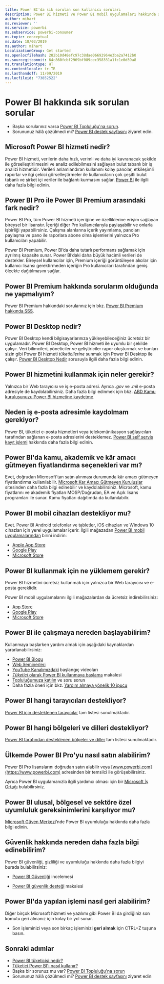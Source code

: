```yaml
---
title: Power BI'da sık sorulan son kullanıcı soruları
description: Power BI hizmeti ve Power BI mobil uygulamaları hakkında sık sorulan sorular ve cevaplar listesini inceleyin.
author: mihart
ms.reviewer: ''
ms.service: powerbi
ms.subservice: powerbi-consumer
ms.topic: conceptual
ms.date: 10/03/2019
ms.author: mihart
LocalizationGroup: Get started
ms.openlocfilehash: 282b10d48efc97c38dae06692964e3ba2a7412b0
ms.sourcegitcommit: 64c860fcbf2969bf089cec358331a1fc1e0d39a8
ms.translationtype: HT
ms.contentlocale: tr-TR
ms.lasthandoff: 11/09/2019
ms.locfileid: "73852522"
---
```

# <a name="frequently-asked-questions-about-power-bi"></a>Power BI hakkında sık sorulan sorular

* Başka sorularınız varsa [Power BI Topluluğu'na sorun](https://community.powerbi.com/).
* Sorununuz hâlâ çözülmedi mi? [Power BI destek sayfasını](https://powerbi.microsoft.com/support/) ziyaret edin.

## <a name="what-is-the-microsoft-power-bi-service"></a>Microsoft Power BI hizmeti nedir?

Power BI hizmeti, verilerin daha hızlı, verimli ve daha iyi kavranacak şekilde ile görselleştirilmesini ve analiz edilebilmesini sağlayan bulut tabanlı bir iş analizi hizmetidir. Verileri anlamlandıran kullanımı kolay panolar, etkileşimli raporlar ve ilgi çekici görselleştirmeler ile kullanıcıların çok çeşitli bulut tabanlı ve şirket içi veriler ile bağlantı kurmasını sağlar. [Power BI](../fundamentals/power-bi-overview.md) ile ilgili daha fazla bilgi edinin.

## <a name="whats-the-difference-between-power-bi-pro-and-power-bi-premium"></a>Power BI Pro ile Power BI Premium arasındaki fark nedir?

Power BI Pro, tüm Power BI hizmeti içeriğine ve özelliklerine erişim sağlayan bireysel bir lisanstır. İçeriği diğer Pro kullanıcılarıyla paylaşabilir ve onlarla işbirliği yapabilirsiniz. Çalışma alanlarına içerik yayımlama, panoları paylaşma ve pano ile raporlara abone olma işlemlerini yalnızca Pro kullanıcıları yapabilir.

Power BI Premium, Power BI’da daha tutarlı performans sağlamak için ayrılmış kapasite sunar. Power BI’daki daha büyük hacimli verileri de destekler. Bireysel kullanıcılar için, Premium içeriği görüntüleyen alıcılar için kullanıcı lisansı gerektirmeden içeriğin Pro kullanıcıları tarafından geniş ölçekte dağıtılmasını sağlar.

## <a name="what-if-i-have-questions-about-power-bi-premium"></a>Power BI Premium hakkında sorularım olduğunda ne yapmalıyım?

Power BI Premium hakkındaki sorularınız için bkz. [Power BI Premium hakkında SSS](../service-premium-faq.md).

## <a name="what-is-power-bi-desktop"></a>Power BI Desktop nedir?

Power BI Desktop kendi bilgisayarlarınıza yükleyebileceğiniz ücretsiz bir uygulamadır. Power BI Desktop, Power BI hizmeti ile uyumlu bir şekilde çalışır.  Veri bilimcileri, yöneticiler ve geliştiriciler rapor oluşturmak ve bunları sizin gibi Power BI hizmeti *tüketicilerine* sunmak için Power BI Desktop ile çalışır. [Power BI Desktop Nedir](../desktop-what-is-desktop.md) sorusuyla ilgili daha fazla bilgi edinin.

## <a name="what-do-i-need-to-use-the-power-bi-service"></a>Power BI hizmetini kullanmak için neler gerekir?

Yalnızca bir Web tarayıcısı ve iş e-posta adresi. Ayrıca *.gov* ve *.mil* e-posta adresiyle de kaydolabilirsiniz. Daha fazla bilgi edinmek için bkz. [ABD Kamu kuruluşunuzu Power BI hizmetine kaydetme](../service-govus-signup.md).

## <a name="why-do-i-have-to-sign-up-with-my-work-email"></a>Neden iş e-posta adresimle kaydolmam gerekiyor?

Power BI, tüketici e-posta hizmetleri veya telekomünikasyon sağlayıcıları tarafından sağlanan e-posta adreslerini desteklemez. [Power BI self servis kayıt işlemi](../service-self-service-signup-for-power-bi.md) hakkında daha fazla bilgi edinin.

## <a name="is-government-academic-and-nonprofit-pricing-available-for-power-bi"></a>Power BI'da kamu, akademik ve kâr amacı gütmeyen fiyatlandırma seçenekleri var mı?

Evet, doğrudan Microsoft'tan satın alınması durumunda kâr amacı gütmeyen fiyatlandırma kullanılabilir. [Microsoft Kar Amacı Gütmeyen Kuruluşlar](https://www.microsoft.com/nonprofits/power-bi) sitesinden daha fazla bilgi edinebilir ve kaydolabilirsiniz. Microsoft, kamu fiyatlarını ve akademik fiyatları MOSP/Doğrudan, EA ve Açık lisans programları ile sunar. Kamu fiyatları dağıtımda da kullanılabilir.

## <a name="does-power-bi-support-mobile-devices"></a>Power BI mobil cihazları destekliyor mu?

Evet. Power BI Android telefonlar ve tabletler, iOS cihazları ve Windows 10 cihazları için yerel uygulamalar içerir. İlgili mağazadan [Power BI mobil uygulamalarından](https://powerbi.microsoft.com/mobile) birini indirin:  

* [Apple App Store](https://go.microsoft.com/fwlink/?LinkId=526218)
* [Google Play](https://go.microsoft.com/fwlink/?LinkID=544867&clcid=0x409)
* [Microsoft Store](https://go.microsoft.com/fwlink/?LinkId=526478)

## <a name="what-do-i-need-to-install-to-use-power-bi"></a>Power BI kullanmak için ne yüklemem gerekir?

Power BI hizmetini ücretsiz kullanmak için yalnızca bir Web tarayıcısı ve e-posta gereklidir.

Power BI mobil uygulamalarını ilgili mağazalardan da ücretsiz indirebilirsiniz:

* [App Store](https://go.microsoft.com/fwlink/?LinkId=526218)
* [Google Play](https://go.microsoft.com/fwlink/?LinkID=544867&clcid=0x409)
* [Microsoft Store](https://go.microsoft.com/fwlink/?LinkId=526478)

## <a name="where-do-i-get-started-with-power-bi"></a>Power BI ile çalışmaya nereden başlayabilirim?

Kullanmaya başlarken yardım almak için aşağıdaki kaynaklardan yararlanabilirsiniz:

* [Power BI Blogu](https://blogs.msdn.com/b/powerbi/)
* [Web Seminerleri](../webinars.md)
* [YouTube Kanalımızdaki](https://www.youtube.com/user/mspowerbi) başlangıç videoları
* [*Tüketici* olarak Power BI kullanmaya başlama](power-bi-consumer-landing.md) makalesi
* [Topluluğumuza katılın](https://community.powerbi.com/) ve soru sorun
* Daha fazla öneri için bkz. [Yardım almaya yönelik 10 ipucu](../service-tips-for-finding-help.md)

## <a name="what-browsers-does-power-bi-support"></a>Power BI hangi tarayıcıları destekliyor?

[Power BI için desteklenen tarayıcılar](../service-browser-support.md) tam listesi sunulmaktadır.

## <a name="what-regions-and-languages-does-power-bi-support"></a>Power BI hangi bölgeleri ve dilleri destekliyor?

[Power BI tarafından desteklenen bölgeler ve diller](../supported-languages-countries-regions.md) tam listesi sunulmaktadır.

## <a name="how-can-i-buy-power-bi-pro-in-my-country"></a>Ülkemde Power BI Pro'yu nasıl satın alabilirim?

Power BI Pro lisanslarını doğrudan satın alabilir veya [www.powerbi.com](https://www.powerbi.com) adresinden bir temsilci ile görüşebilirsiniz.

Ayrıca Power BI uygulamanızla ilgili yardımcı olması için bir [Microsoft İş Ortağı](https://partner.microsoft.com/) bulabilirsiniz.

## <a name="does-power-bi-meet-national-regional-and-industry-specific-compliance-requirements"></a>Power BI ulusal, bölgesel ve sektöre özel uyumluluk gereksinimlerini karşılıyor mu?

[Microsoft Güven Merkezi](https://go.microsoft.com/fwlink/?LinkId=785324)'nde Power BI uyumluluğu hakkında daha fazla bilgi edinin.

## <a name="where-can-i-learn-more-about-security"></a>Güvenlik hakkında nereden daha fazla bilgi edinebilirim?

Power BI güvenliği, gizliliği ve uyumluluğu hakkında daha fazla bilgiyi burada bulabilirsiniz:

* [Power BI Güvenliği](https://go.microsoft.com/fwlink/?LinkId=829185) incelemesi

* [Power BI güvenlik desteği](../service-admin-power-bi-security.md) makalesi

## <a name="how-do-i-undo-in-power-bi"></a>Power BI'da yapılan işlemi nasıl geri alabilirim?

Diğer birçok Microsoft hizmeti ve yazılımı gibi Power BI da girdiğiniz son komutu geri almanız için kolay bir yol sunar.

* Son işleminizi veya son birkaç işleminizi **geri almak** için CTRL+Z tuşuna basın.

## <a name="next-steps"></a>Sonraki adımlar

* [Power BI tüketicisi nedir?](end-user-consumer.md)
* [Tüketici Power BI'ı nasıl kullanır?](end-user-reading-view.md)
* Başka bir sorunuz mu var? [Power BI Topluluğu'na sorun](https://community.powerbi.com/)
* Sorununuz hâlâ çözülmedi mi? [Power BI destek sayfasını](https://powerbi.microsoft.com/support/) ziyaret edin